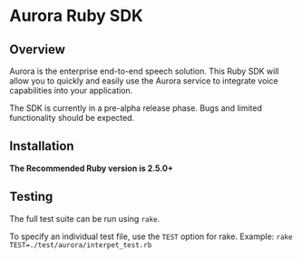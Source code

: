 # Aurora Ruby SDK
## Overview
Aurora is the enterprise end-to-end speech solution. This Ruby SDK will allow you to quickly and easily use the Aurora service to integrate voice capabilities into your application.

The SDK is currently in a pre-alpha release phase. Bugs and limited functionality should be expected.

## Installation
**The Recommended Ruby version is 2.5.0+**


## Testing
The full test suite can be run using `rake`.


To specify an individual test file, use the `TEST` option for rake. Example: `rake TEST=./test/aurora/interpet_test.rb`
